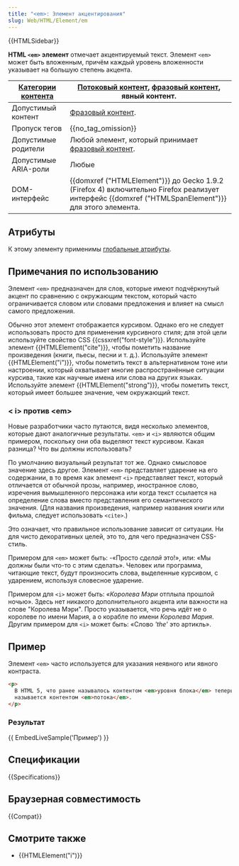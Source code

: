 ```yaml
---
title: "<em>: Элемент акцентирования"
slug: Web/HTML/Element/em
---
```


{{HTMLSidebar}}

**HTML `<em>` элемент** отмечает акцентируемый текст. Элемент `<em>` может быть вложенным, причём каждый уровень вложенности указывает на большую степень акцента.

| [Категории контента](/ru/docs/Web/HTML/Content_categories) | [Потоковый контент](/ru/docs/Web/HTML/Content_categories#Flow_content), [фразовый контент](/ru/docs/Web/HTML/Content_categories#Phrasing_content), явный контент. |
| ---------------------------------------------------------- | ----------------------------------------------------------------------------------------------------------------------------------------------------------------- |
| Допустимый контент                                         | [Фразовый контент](/ru/docs/Web/HTML/Content_categories#Phrasing_content).                                                                                        |
| Пропуск тегов                                              | {{no_tag_omission}}                                                                                                                                               |
| Допустимые родители                                        | Любой элемент, который принимает [фразовый контент](/ru/docs/Web/HTML/Content_categories#Phrasing_content).                                                       |
| Допустимые ARIA-роли                                       | Любые                                                                                                                                                             |
| DOM-интерфейс                                              | {{domxref ("HTMLElement")}} до Gecko 1.9.2 (Firefox 4) включительно Firefox реализует интерфейс {{domxref ("HTMLSpanElement")}} для этого элемента.               |

## Атрибуты

К этому элементу применимы [глобальные атрибуты](/ru/docs/Web/HTML/Общие_атрибуты).

## Примечания по использованию

Элемент `<em>` предназначен для слов, которые имеют подчёркнутый акцент по сравнению с окружающим текстом, который часто ограничивается словом или словами предложения и влияет на смысл самого предложения.

Обычно этот элемент отображается курсивом. Однако его не следует использовать просто для применения курсивного стиля; для этой цели используйте свойство CSS {{cssxref("font-style")}}. Используйте элемент {{HTMLElement("cite")}}, чтобы пометить название произведения (книги, пьесы, песни и т. д.). Используйте элемент {{HTMLElement("i")}}, чтобы пометить текст в альтернативном тоне или настроении, который охватывает многие распространённые ситуации курсива, такие как научные имена или слова на других языках. Используйте элемент {{HTMLElement("strong")}}, чтобы пометить текст, который имеет большее значение, чем окружающий текст.

### < i> против \<em>

Новые разработчики часто путаются, видя несколько элементов, которые дают аналогичные результаты. `<em>` и `<i>` являются общим примером, поскольку они оба выделяют текст курсивом. Какая разница? Что вы должны использовать?

По умолчанию визуальный результат тот же. Однако смысловое значение здесь другое. Элемент `<em>` представляет ударение на его содержании, в то время как элемент `<i>` представляет текст, который отличается от обычной прозы, например, иностранное слово, изречения вымышленного персонажа или когда текст ссылается на определение слова вместо представления его семантического значения. (Для названия произведения, например названия книги или фильма, следует использовать `<cite>`.)

Это означает, что правильное использование зависит от ситуации. Ни для чисто декоративных целей, это то, для чего предназначен CSS-стиль.

Примером для `<em>` может быть: -«Просто _сделай_ это!», или: «Мы _должны_ были что-то с этим сделать». Человек или программа, читающие текст, будут произносить слова, выделенные курсивом, с ударением, используя словесное ударение.

Примером для `<i>` может быть: _«Королева Мэри_ отплыла прошлой ночью». Здесь нет никакого дополнительного акцента или важности на слове "Королева Мэри". Просто указывается, что речь идёт не о королеве по имени Мария, а о корабле по имени _Королева Мария_. Другим примером для `<i>` может быть: «Слово _'the'_ это артикль».

## Пример

Элемент `<em>` часто используется для указания неявного или явного контраста.

```html
<p>
  В HTML 5, что ранее называлось контентом <em>уровня блока</em> теперь
  называется контентом <em>потока</em>.
</p>
```

### Результат

{{ EmbedLiveSample('Пример') }}

## Спецификации

{{Specifications}}

## Браузерная совместимость

{{Compat}}

## Смотрите также

- {{HTMLElement("i")}}
